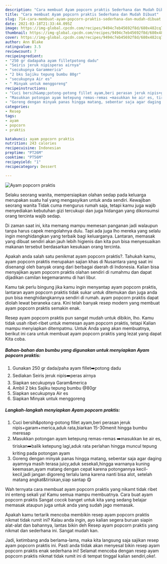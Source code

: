 ```yaml
---
description: "Cara membuat Ayam popcorn praktis Sederhana dan Mudah Dibuat"
title: "Cara membuat Ayam popcorn praktis Sederhana dan Mudah Dibuat"
slug: 714-cara-membuat-ayam-popcorn-praktis-sederhana-dan-mudah-dibuat
date: 2021-03-18T21:33:44.095Z
image: https://img-global.cpcdn.com/recipes/9494c7eb45692f8d/680x482cq70/ayam-popcorn-praktis-foto-resep-utama.jpg
thumbnail: https://img-global.cpcdn.com/recipes/9494c7eb45692f8d/680x482cq70/ayam-popcorn-praktis-foto-resep-utama.jpg
cover: https://img-global.cpcdn.com/recipes/9494c7eb45692f8d/680x482cq70/ayam-popcorn-praktis-foto-resep-utama.jpg
author: Ann Blake
ratingvalue: 3.5
reviewcount: 7
recipeingredient:
- "250 gr dadapaha ayam filletpotong dadu"
- "Seiris jeruk nipisperas airnya"
- "secukupnya Garammerica"
- "2 bks Sajiku tepung bumbu 80gr"
- "secukupnya Air es"
- " Minyak untuk menggoreng"
recipeinstructions:
- "Cuci bersih&amp;potong-potong fillet ayam,beri perasan jeruk nipis+garam+merica,aduk rata,biarkan 15-30menit hingga bumbu meresap"
- "Masukkan potongan ayam ketepung remas-remas ➡️masukkan ke air es, tiriskan➡️balik ketepung lagi,aduk rata perlahan hingga muncul tepung kriting pada potongan ayam"
- "Goreng dengan minyak panas hingga matang, sebentar saja agar daging ayamnya masih terasa juicy,aduk sesekali,hingga warnanya kuning keemasan,ayam matang dengan cepat karena potongannya kecil-kecil,jadi jangan digoreng terlalu lama karena nanti bisa alot, setelah matang angkat&amp;tiriskan,siap santap 😋"
categories:
- Resep
tags:
- ayam
- popcorn
- praktis

katakunci: ayam popcorn praktis 
nutrition: 243 calories
recipecuisine: Indonesian
preptime: "PT26M"
cooktime: "PT56M"
recipeyield: "1"
recipecategory: Dessert

---
```



![Ayam popcorn praktis](https://img-global.cpcdn.com/recipes/9494c7eb45692f8d/680x482cq70/ayam-popcorn-praktis-foto-resep-utama.jpg)

Selaku seorang wanita, mempersiapkan olahan sedap pada keluarga merupakan suatu hal yang mengasyikan untuk anda sendiri. Kewajiban seorang  wanita Tidak cuma mengurus rumah saja, tetapi kamu juga wajib menyediakan kebutuhan gizi tercukupi dan juga hidangan yang dikonsumsi orang tercinta wajib sedap.

Di zaman  saat ini, kita memang mampu memesan panganan jadi walaupun tanpa harus capek mengolahnya dulu. Tapi ada juga lho mereka yang selalu ingin menghidangkan yang terbaik bagi keluarganya. Lantaran, memasak yang dibuat sendiri akan jauh lebih higienis dan kita pun bisa menyesuaikan makanan tersebut berdasarkan kesukaan orang tercinta. 



Apakah anda salah satu penikmat ayam popcorn praktis?. Tahukah kamu, ayam popcorn praktis merupakan sajian khas di Nusantara yang saat ini disenangi oleh banyak orang dari berbagai daerah di Indonesia. Kalian bisa menyajikan ayam popcorn praktis olahan sendiri di rumahmu dan dapat dijadikan camilan kegemaranmu di hari libur.

Kamu tak perlu bingung jika kamu ingin menyantap ayam popcorn praktis, lantaran ayam popcorn praktis tidak sukar untuk ditemukan dan juga anda pun bisa menghidangkannya sendiri di rumah. ayam popcorn praktis dapat diolah lewat beraneka cara. Kini telah banyak resep modern yang membuat ayam popcorn praktis semakin enak.

Resep ayam popcorn praktis pun sangat mudah untuk dibikin, lho. Kamu tidak usah ribet-ribet untuk memesan ayam popcorn praktis, tetapi Kalian mampu menyiapkan ditempatmu. Untuk Anda yang akan membuatnya, berikut ini cara untuk membuat ayam popcorn praktis yang lezat yang dapat Kita coba.

<!--inarticleads1-->

##### Bahan-bahan dan bumbu yang digunakan untuk menyiapkan Ayam popcorn praktis:

1. Gunakan 250 gr dada/paha ayam fillet➡️potong dadu
1. Sediakan Seiris jeruk nipis➡️peras airnya
1. Siapkan secukupnya Garam&amp;merica
1. Ambil 2 bks Sajiku tepung bumbu @80gr
1. Siapkan secukupnya Air es
1. Siapkan  Minyak untuk menggoreng




<!--inarticleads2-->

##### Langkah-langkah menyiapkan Ayam popcorn praktis:

1. Cuci bersih&amp;potong-potong fillet ayam,beri perasan jeruk nipis+garam+merica,aduk rata,biarkan 15-30menit hingga bumbu meresap
1. Masukkan potongan ayam ketepung remas-remas ➡️masukkan ke air es, tiriskan➡️balik ketepung lagi,aduk rata perlahan hingga muncul tepung kriting pada potongan ayam
1. Goreng dengan minyak panas hingga matang, sebentar saja agar daging ayamnya masih terasa juicy,aduk sesekali,hingga warnanya kuning keemasan,ayam matang dengan cepat karena potongannya kecil-kecil,jadi jangan digoreng terlalu lama karena nanti bisa alot, setelah matang angkat&amp;tiriskan,siap santap 😋




Wah ternyata cara membuat ayam popcorn praktis yang nikamt tidak ribet ini enteng sekali ya! Kamu semua mampu membuatnya. Cara buat ayam popcorn praktis Sangat cocok banget untuk kita yang sedang belajar memasak ataupun juga untuk anda yang sudah jago memasak.

Apakah kamu tertarik mencoba membikin resep ayam popcorn praktis nikmat tidak rumit ini? Kalau anda ingin, ayo kalian segera buruan siapin alat-alat dan bahannya, lantas bikin deh Resep ayam popcorn praktis yang nikmat dan sederhana ini. Sangat mudah kan. 

Jadi, ketimbang anda berlama-lama, maka kita langsung saja sajikan resep ayam popcorn praktis ini. Pasti anda tiidak akan menyesal bikin resep ayam popcorn praktis enak sederhana ini! Selamat mencoba dengan resep ayam popcorn praktis nikmat tidak rumit ini di tempat tinggal kalian sendiri,oke!.

